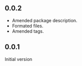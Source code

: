 ## 0.0.2
- Amended package description.
- Formated files.
- Amended tags.

## 0.0.1

Initial version
